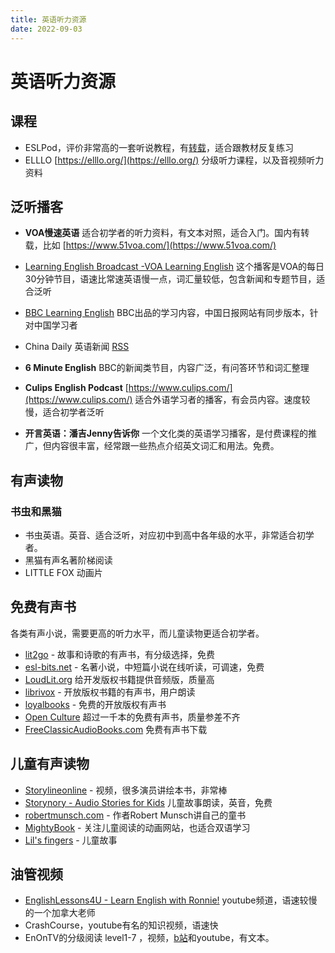 ```yaml
---
title: 英语听力资源
date: 2022-09-03
---
```


# 英语听力资源

## 课程

- ESLPod，评价非常高的一套听说教程，有[转载](https://music.163.com/#/radio?id=1899015)，适合跟教材反复练习
- ELLLO [https://elllo.org/](https://elllo.org/) 分级听力课程，以及音视频听力资料

## 泛听播客

- **VOA慢速英语** 适合初学者的听力资料，有文本对照，适合入门。国内有转载，比如 [https://www.51voa.com/](https://www.51voa.com/)

- [Learning English Broadcast -VOA Learning English](https://learningenglish.voanews.com/z/1689) 这个播客是VOA的每日30分钟节目，语速比常速英语慢一点，词汇量较低，包含新闻和专题节目，适合泛听

- [BBC Learning English](https://language.chinadaily.com.cn/bbc/)  BBC出品的学习内容，中国日报网站有同步版本，针对中国学习者

- China Daily 英语新闻  [RSS](https://rsshub.app/ximalaya/album/14804689/0/shownote)

- **6 Minute English** BBC的新闻类节目，内容广泛，有问答环节和词汇整理

- **Culips English Podcast** [https://www.culips.com/](https://www.culips.com/) 适合外语学习者的播客，有会员内容。速度较慢，适合初学者泛听

- **开言英语：潘吉Jenny告诉你** 一个文化类的英语学习播客，是付费课程的推广，但内容很丰富，经常跟一些热点介绍英文词汇和用法。免费。


## 有声读物

### 书虫和黑猫

- 书虫英语。英音、适合泛听，对应初中到高中各年级的水平，非常适合初学者。
- 黑猫有声名著阶梯阅读
- LITTLE FOX 动画片


## 免费有声书

各类有声小说，需要更高的听力水平，而儿童读物更适合初学者。

- [lit2go](https://etc.usf.edu/lit2go/) - 故事和诗歌的有声书，有分级选择，免费
- [esl-bits.net](http://esl-bits.net/) - 名著小说，中短篇小说在线听读，可调速，免费
- [LoudLit.org](http://loudlit.org/) 给开发版权书籍提供音频版，质量高
- [librivox](https://librivox.org/) - 开放版权书籍的有声书，用户朗读
- [loyalbooks](http://www.loyalbooks.com/) - 免费的开放版权有声书
- [Open Culture](https://www.openculture.com/freeaudiobooks)  超过一千本的免费有声书，质量参差不齐
- [FreeClassicAudioBooks.com](http://freeclassicaudiobooks.com/) 免费有声书下载

## 儿童有声读物

- [Storylineonline](http://www.storylineonline.net/) - 视频，很多演员讲绘本书，非常棒
- [Storynory - Audio Stories for Kids](https://www.storynory.com/) 儿童故事朗读，英音，免费
- [robertmunsch.com](https://robertmunsch.com/book/) - 作者Robert Munsch讲自己的童书
- [MightyBook](http://www.mightybook.com/) - 关注儿童阅读的动画网站，也适合双语学习
- [Lil's fingers](http://www.lil-fingers.com/) - 儿童故事

## 油管视频

- [EnglishLessons4U - Learn English with Ronnie!](https://www.youtube.com/channel/UC4cmBAit8i_NJZE8qK8sfpA) youtube频道，语速较慢的一个加拿大老师
- CrashCourse，youtube有名的知识视频，语速快
- EnOnTV的分级阅读 level1-7 ，视频，[b站](https://www.bilibili.com/video/BV1SE411f7nc)和youtube，有文本。 
